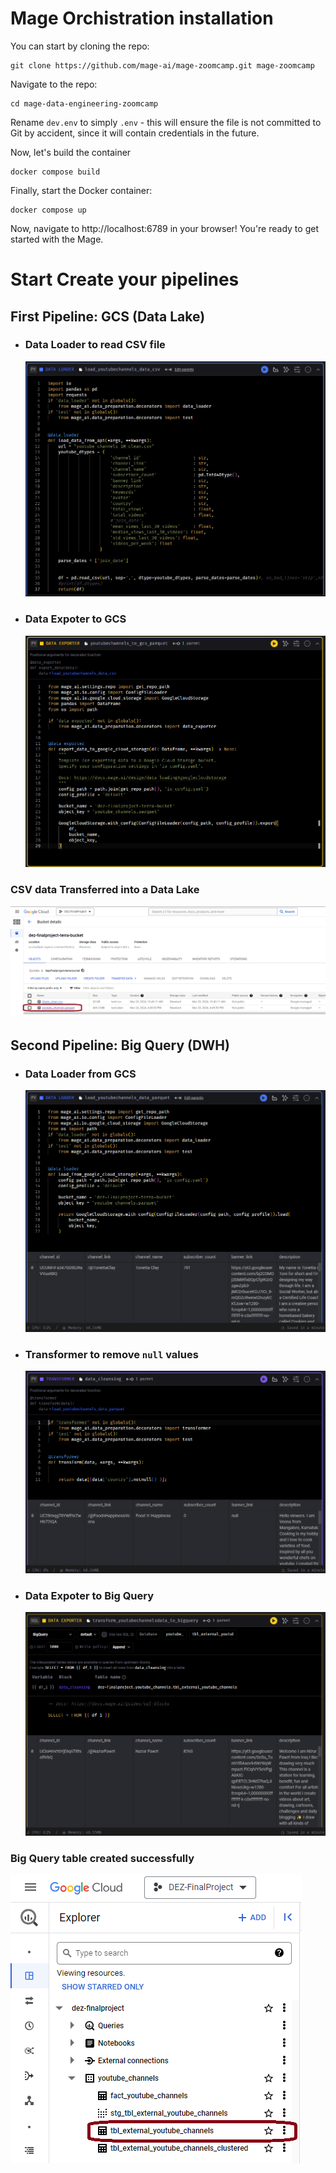 # Mage Orchistration installation

You can start by cloning the repo:

    git clone https://github.com/mage-ai/mage-zoomcamp.git mage-zoomcamp

Navigate to the repo:

    cd mage-data-engineering-zoomcamp

Rename `dev.env` to simply `.env` - this will ensure the file is not committed to Git by accident, since it will contain credentials in the future.

Now, let's build the container

    docker compose build

Finally, start the Docker container:

    docker compose up

Now, navigate to http://localhost:6789 in your browser! You're ready to get started with the Mage.

# Start Create your pipelines
  ## First Pipeline: GCS (Data Lake)
  - ### Data Loader to read CSV file 
     <img src = "../images/pipeline_to_gcs/load_youtubeChannels_data_csv.png">
  - ### Data Expoter to GCS
     <img src = "../images/pipeline_to_gcs/youtubechannels_to_gcs_parquet.png">

### CSV data Transferred into a Data Lake
   <img src = "../images/Data Lake.png">

  ## Second Pipeline: Big Query (DWH)
  
  - ### Data Loader from GCS
    <img src = "../images/pipeline_to_dwh/load_youtubechannels_data_parquet.png">
  
  - ### Transformer to remove `null` values
    <img src = "../images/pipeline_to_dwh/data_cleansing.png">
  
  - ### Data Expoter to Big Query
    <img src = "../images/pipeline_to_dwh/transform_youtubechannelsdata_To_BigQuery.png">

### Big Query table created successfully
   <img src = "../images/BigQuery.png">
